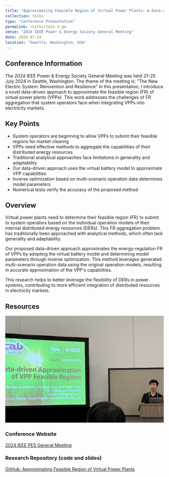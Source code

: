 ```yaml
---
title: "Approximating Feasible Region of Virtual Power Plants: A Data-driven Approach"
collection: talks
type: "Conference Presentation"
permalink: /talks/talk-3-gm
venue: "2024 IEEE Power & Energy Society General Meeting"
date: 2024-07-24
location: "Seattle, Washington, USA"
---
```


## Conference Information

The 2024 IEEE Power & Energy Society General Meeting was held 21–25 July 2024 in Seattle, Washington. 
The theme of the meeting is: "The New Electric System: Reinvention and Resilience"
In this presentation, I introduce a novel data-driven approach to approximate the feasible region (FR) of virtual power plants (VPPs). This work addresses the challenges of FR aggregation that system operators face when integrating VPPs into electricity markets.

## Key Points

- System operators are beginning to allow VPPs to submit their feasible regions for market clearing
- VPPs need effective methods to aggregate the capabilities of their distributed energy resources
- Traditional analytical approaches face limitations in generality and adaptability
- Our data-driven approach uses the virtual battery model to approximate VPP capabilities
- Inverse optimization based on multi-scenario operation data determines model parameters
- Numerical tests verify the accuracy of the proposed method

## Overview

Virtual power plants need to determine their feasible region (FR) to submit to system operators based on the individual operation models of their internal distributed energy resources (DERs). This FR aggregation problem has traditionally been approached with analytical methods, which often lack generality and adaptability. 

Our proposed data-driven approach approximates the energy-regulation FR of VPPs by adopting the virtual battery model and determining model parameters through inverse optimization. This method leverages generated multi-scenario operation data using the original operation models, resulting in accurate approximation of the VPP's capabilities.

This research helps to better leverage the flexibility of DERs in power systems, contributing to more efficient integration of distributed resources in electricity markets.

## Resources

![Conference Photo](talk3.jpg) <!-- Add your photo here -->

### Conference Website
[2024 IEEE PES General Meeting](https://pes-gm.org/seattle-2024/)

### Research Repository (code and slides)
[GitHub: Approximating Feasible Region of Virtual Power Plants](https://github.com/Rick10119/Approximating-Feasible-Region-of-Virtual-Power-Plants-A-Data-driven-Approach)

